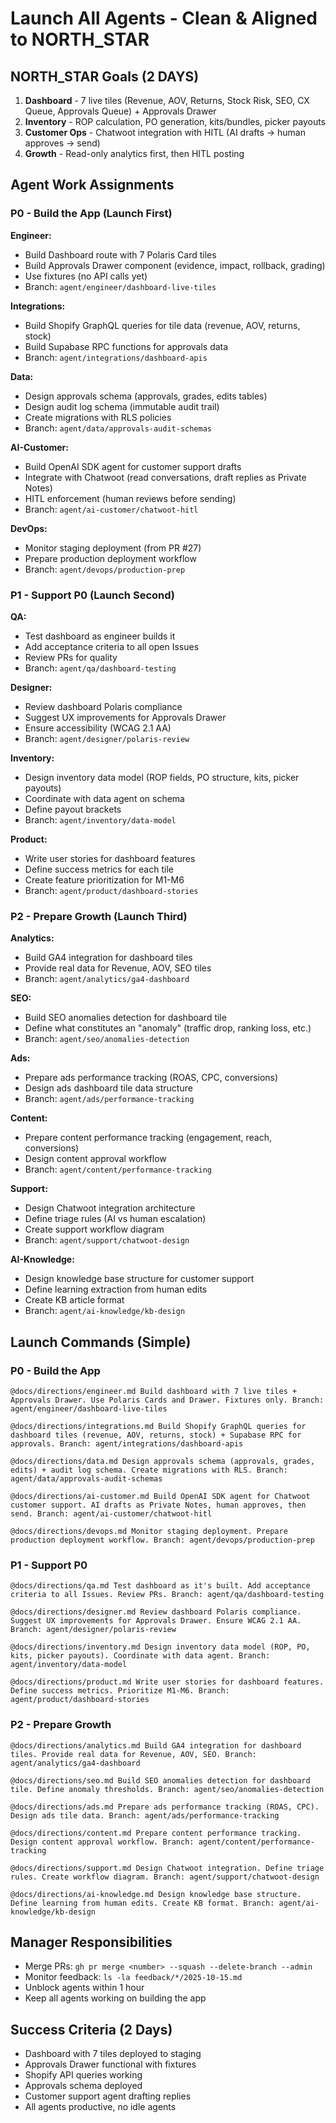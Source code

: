 # Launch All Agents - Clean & Aligned to NORTH_STAR

## NORTH_STAR Goals (2 DAYS)

1. **Dashboard** - 7 live tiles (Revenue, AOV, Returns, Stock Risk, SEO, CX Queue, Approvals Queue) + Approvals Drawer
2. **Inventory** - ROP calculation, PO generation, kits/bundles, picker payouts
3. **Customer Ops** - Chatwoot integration with HITL (AI drafts → human approves → send)
4. **Growth** - Read-only analytics first, then HITL posting

## Agent Work Assignments

### P0 - Build the App (Launch First)

**Engineer:**

- Build Dashboard route with 7 Polaris Card tiles
- Build Approvals Drawer component (evidence, impact, rollback, grading)
- Use fixtures (no API calls yet)
- Branch: `agent/engineer/dashboard-live-tiles`

**Integrations:**

- Build Shopify GraphQL queries for tile data (revenue, AOV, returns, stock)
- Build Supabase RPC functions for approvals data
- Branch: `agent/integrations/dashboard-apis`

**Data:**

- Design approvals schema (approvals, grades, edits tables)
- Design audit log schema (immutable audit trail)
- Create migrations with RLS policies
- Branch: `agent/data/approvals-audit-schemas`

**AI-Customer:**

- Build OpenAI SDK agent for customer support drafts
- Integrate with Chatwoot (read conversations, draft replies as Private Notes)
- HITL enforcement (human reviews before sending)
- Branch: `agent/ai-customer/chatwoot-hitl`

**DevOps:**

- Monitor staging deployment (from PR #27)
- Prepare production deployment workflow
- Branch: `agent/devops/production-prep`

### P1 - Support P0 (Launch Second)

**QA:**

- Test dashboard as engineer builds it
- Add acceptance criteria to all open Issues
- Review PRs for quality
- Branch: `agent/qa/dashboard-testing`

**Designer:**

- Review dashboard Polaris compliance
- Suggest UX improvements for Approvals Drawer
- Ensure accessibility (WCAG 2.1 AA)
- Branch: `agent/designer/polaris-review`

**Inventory:**

- Design inventory data model (ROP fields, PO structure, kits, picker payouts)
- Coordinate with data agent on schema
- Define payout brackets
- Branch: `agent/inventory/data-model`

**Product:**

- Write user stories for dashboard features
- Define success metrics for each tile
- Create feature prioritization for M1-M6
- Branch: `agent/product/dashboard-stories`

### P2 - Prepare Growth (Launch Third)

**Analytics:**

- Build GA4 integration for dashboard tiles
- Provide real data for Revenue, AOV, SEO tiles
- Branch: `agent/analytics/ga4-dashboard`

**SEO:**

- Build SEO anomalies detection for dashboard tile
- Define what constitutes an "anomaly" (traffic drop, ranking loss, etc.)
- Branch: `agent/seo/anomalies-detection`

**Ads:**

- Prepare ads performance tracking (ROAS, CPC, conversions)
- Design ads dashboard tile data structure
- Branch: `agent/ads/performance-tracking`

**Content:**

- Prepare content performance tracking (engagement, reach, conversions)
- Design content approval workflow
- Branch: `agent/content/performance-tracking`

**Support:**

- Design Chatwoot integration architecture
- Define triage rules (AI vs human escalation)
- Create support workflow diagram
- Branch: `agent/support/chatwoot-design`

**AI-Knowledge:**

- Design knowledge base structure for customer support
- Define learning extraction from human edits
- Create KB article format
- Branch: `agent/ai-knowledge/kb-design`

## Launch Commands (Simple)

### P0 - Build the App

```
@docs/directions/engineer.md Build dashboard with 7 live tiles + Approvals Drawer. Use Polaris Cards and Drawer. Fixtures only. Branch: agent/engineer/dashboard-live-tiles
```

```
@docs/directions/integrations.md Build Shopify GraphQL queries for dashboard tiles (revenue, AOV, returns, stock) + Supabase RPC for approvals. Branch: agent/integrations/dashboard-apis
```

```
@docs/directions/data.md Design approvals schema (approvals, grades, edits) + audit log schema. Create migrations with RLS. Branch: agent/data/approvals-audit-schemas
```

```
@docs/directions/ai-customer.md Build OpenAI SDK agent for Chatwoot customer support. AI drafts as Private Notes, human approves, then send. Branch: agent/ai-customer/chatwoot-hitl
```

```
@docs/directions/devops.md Monitor staging deployment. Prepare production deployment workflow. Branch: agent/devops/production-prep
```

### P1 - Support P0

```
@docs/directions/qa.md Test dashboard as it's built. Add acceptance criteria to all Issues. Review PRs. Branch: agent/qa/dashboard-testing
```

```
@docs/directions/designer.md Review dashboard Polaris compliance. Suggest UX improvements for Approvals Drawer. Ensure WCAG 2.1 AA. Branch: agent/designer/polaris-review
```

```
@docs/directions/inventory.md Design inventory data model (ROP, PO, kits, picker payouts). Coordinate with data agent. Branch: agent/inventory/data-model
```

```
@docs/directions/product.md Write user stories for dashboard features. Define success metrics. Prioritize M1-M6. Branch: agent/product/dashboard-stories
```

### P2 - Prepare Growth

```
@docs/directions/analytics.md Build GA4 integration for dashboard tiles. Provide real data for Revenue, AOV, SEO. Branch: agent/analytics/ga4-dashboard
```

```
@docs/directions/seo.md Build SEO anomalies detection for dashboard tile. Define anomaly thresholds. Branch: agent/seo/anomalies-detection
```

```
@docs/directions/ads.md Prepare ads performance tracking (ROAS, CPC). Design ads tile data. Branch: agent/ads/performance-tracking
```

```
@docs/directions/content.md Prepare content performance tracking. Design content approval workflow. Branch: agent/content/performance-tracking
```

```
@docs/directions/support.md Design Chatwoot integration. Define triage rules. Create workflow diagram. Branch: agent/support/chatwoot-design
```

```
@docs/directions/ai-knowledge.md Design knowledge base structure. Define learning from human edits. Create KB format. Branch: agent/ai-knowledge/kb-design
```

## Manager Responsibilities

- Merge PRs: `gh pr merge <number> --squash --delete-branch --admin`
- Monitor feedback: `ls -la feedback/*/2025-10-15.md`
- Unblock agents within 1 hour
- Keep all agents working on building the app

## Success Criteria (2 Days)

- Dashboard with 7 tiles deployed to staging
- Approvals Drawer functional with fixtures
- Shopify API queries working
- Approvals schema deployed
- Customer support agent drafting replies
- All agents productive, no idle agents
